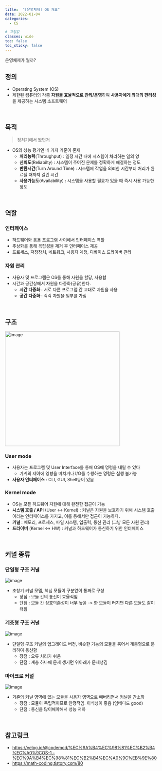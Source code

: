 ```yaml
---
title:  "[운영체제] OS 개요"
date: 2022-01-04
categories:
  - CS

# 고정값
classes: wide
toc: false
toc_sticky: false
---
```


운영체제가 뭘까?

## 정의

- Operating System (OS)
- 제한된 컴퓨터의 각종 **자원을 효율적으로 관리/운영**하여 **사용자에게 최대의 편리성**을 제공하는 시스템 소프트웨어

<br>

## 목적
> 정처기에서 봤던거

- OS의 성능 평가엔 네 가지 기준이 존재
  - **처리능력**(Throughput) : 일정 시간 내에 시스템이 처리하는 일의 양
  - **신뢰도**(Reliabilty) : 시스템이 주어진 문제를 정확하게 해결하는 정도
  - **반환시간**(Turn Around Time) : 시스템에 작업을 의뢰한 시간부터 처리가 완료될 때까지 걸린 시간
  - **사용가능도**(Availability) : 시스템을 사용할 필요가 있을 때 즉시 사용 가능한 정도

<br>

## 역할

### 인터페이스

- 하드웨어와 응용 프로그램 사이에서 인터페이스 역할
- 추상화를 통해 복잡성을 제거 후 인터페이스 제공
- 프로세스, 저장장치, 네트워크, 사용자 계정, 디바이스 드라이버 관리

### 자원 관리

- 사용자 및 프로그램은 OS를 통해 자원을 할당, 사용함
- 시간과 공간상에서 자원을 다중화(공유)한다.
    - **시간 다중화** : 서로 다른 프로그램 간 교대로 자원을 사용
    - **공간 다중화** : 각각 자원을 일부를 가짐
<br>
    
## 구조

<img width="376" alt="image" src="https://user-images.githubusercontent.com/71180414/148101477-45da395b-e460-4c96-8675-660d0af80578.png"/>

### User mode

- 사용자는 프로그램 및 User Interface를 통해 OS에 명령을 내릴 수 있다
   - 기계의 제어에 영향을 미치거나 I/O를 수행하는 명령은 실행 불가능
- **사용자 인터페이스** : CLI, GUI, Shell등이 있음

### Kernel mode

- OS는 모든 하드웨어 자원에 대해 완전한 접근이 가능
- **시스템 호출 / API** (User <-> Kernel) : 커널은 자원을 보호하기 위해 시스템 호출이라는 인터페이스를 가지고, 이를 통해서만 접근이 가능하다.
- **커널** : 메모리, 프로세스, 파일 시스템, 입출력, 통신 관리 (그냥 모든 자원 관리)
- **드라이버** (Kernel <-> HW) : 커널과 하드웨어가 통신하기 위한 인터페이스

<br>

## 커널 종류

### 단일형 구조 커널

![image](https://user-images.githubusercontent.com/71180414/147950324-a2fa3dd0-c1e6-459b-a6e4-0537e1781999.png)

- 초창기 커널 모델, 핵심 모듈이 구분없이 통짜로 구성
  - 장점 : 모듈 간의 통신이 효율적임
  - 단점 : 모듈 간 상호의존성이 너무 높음 -> 한 모듈이 터지면 다른 모듈도 같이 터짐

### 계층형 구조 커널

![image](https://user-images.githubusercontent.com/71180414/147950517-db309fd2-c5c5-4ff7-b104-e1d8a08f0e3a.png)

- 단일형 구조 커널의 업그레이드 버전, 비슷한 기능의 모듈을 묶어서 계층형으로 분리하여 통신함
  - 장점 : 오류 처리가 쉬움
  - 단점 : 계층 하나에 문제 생기면 위아래가 문제생김

### 마이크로 커널

![image](https://user-images.githubusercontent.com/71180414/147951174-f6a67d71-2b3a-44aa-af93-36632e1bcf6f.png)

- 기존의 커널 영역에 있는 모듈을 사용자 영역으로 빼버리면서 커널을 간소화
   - 장점 : 모듈이 독립적이므로 안정적임. 이식성이 좋음 (임베디드 good)
   - 단점 : 통신을 많이해야해서 성능 저하

<br>

## 참고링크

- https://velog.io/@codemcd/%EC%9A%B4%EC%98%81%EC%B2%B4%EC%A0%9COS-1.-%EC%9A%B4%EC%98%81%EC%B2%B4%EC%A0%9C%EB%9E%80
- https://math-coding.tistory.com/80

  